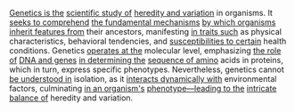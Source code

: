 
[Genetics is the](2/1/1/2/2/2/1/3/.Genetics) [scientific study of](2/3/2/3/1/.Sciences) [heredity and variation](1/3/1/3/1/_Heredity-Variation) in organisms. It [seeks to comprehend](2/2/3/2/2/2/.Understanding%20and%20Explanation) [the fundamental mechanisms](1/3/1/3/3/2/.Adaptive%20Mechanisms) [by which organisms](1/3/1/3/1/2/.Organismic%20Biology) [inherit features from](3/2/3/3/1/3/1/_Ancestor-Descendant) their ancestors, manifesting [in traits such](1/3/1/3/1/_Heredity-Variation) as physical characteristics, behavioral tendencies, and [susceptibilities to certain](2/1/1/2/2/2/1/3/.Genetics) health conditions. Genetics [operates at the](3/1/3/3/1/2/2/1/1/.Retail) molecular level, emphasizing [the role of](2/2/3/2/2/2/.Understanding%20and%20Explanation) [DNA and genes](2/1/1/2/2/2/1/3/1/.DNA) [in determining the](3/3/1/3/1/1/_Proof-Unknown) [sequence of amino](1/1/3/2/1/3/1/.Sequence) acids in proteins, which in turn, express specific phenotypes. Nevertheless, genetics cannot [be understood in](2/1/3/3/2/2/.Understanding) isolation, as it [interacts dynamically with](3/1/1/3/2/3/.Interaction%20Bots) environmental factors, culminating [in an organism's](2/3/2/3/1/3/.Biology) [phenotype—leading to the](2/1/1/2/2/2/1/3/.Genetics) [intricate balance of](2/2/2/1/3/3/1/2/.Aesthetics%20of%20Balance) heredity and variation.

